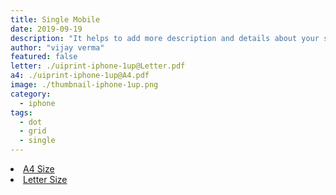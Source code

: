 ```yaml
---
title: Single Mobile
date: 2019-09-19
description: "It helps to add more description and details about your single screen.(iphone X+)"
author: "vijay verma"
featured: false
letter: ./uiprint-iphone-1up@Letter.pdf
a4: ./uiprint-iphone-1up@A4.pdf
image: ./thumbnail-iphone-1up.png
category:
  - iphone
tags:
  - dot
  - grid
  - single
---
```

<li><a href="./uiprint-iphone-1up@A4.pdf">A4 Size</a></li>
<li><a href="./uiprint-iphone-1up@Letter.pdf">Letter Size</a></li>
